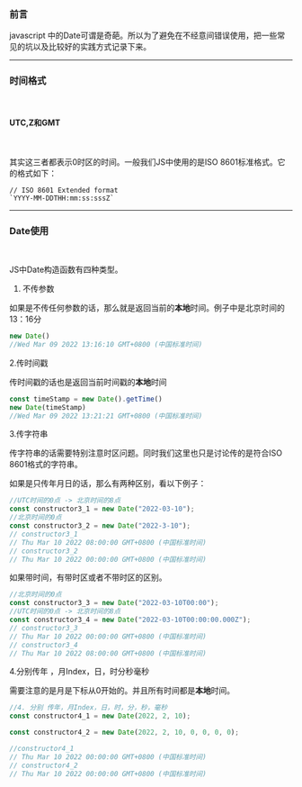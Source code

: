 ### **前言**

javascript 中的Date可谓是奇葩。所以为了避免在不经意间错误使用，把一些常见的坑以及比较好的实践方式记录下来。

---
### **时间格式**
<br/>

#### UTC,Z和GMT
<br/>

其实这三者都表示0时区的时间。一般我们JS中使用的是ISO 8601标准格式。它的格式如下：

```
// ISO 8601 Extended format
`YYYY-MM-DDTHH:mm:ss:sssZ`
```
---
### **Date使用**
<br/>

JS中Date构造函数有四种类型。

1. 不传参数

如果是不传任何参数的话，那么就是返回当前的**本地**时间。例子中是北京时间的13：16分

```javascript
new Date()
//Wed Mar 09 2022 13:16:10 GMT+0800 (中国标准时间)
```

2.传时间戳 

传时间戳的话也是返回当前时间戳的**本地**时间

```javascript
const timeStamp = new Date().getTime()
new Date(timeStamp)
//Wed Mar 09 2022 13:21:21 GMT+0800 (中国标准时间)
```

3.传字符串

传字符串的话需要特别注意时区问题。同时我们这里也只是讨论传的是符合ISO 8601格式的字符串。

如果是只传年月日的话，那么有两种区别，看以下例子：

```javascript
//UTC时间的0点 -> 北京时间的8点
const constructor3_1 = new Date("2022-03-10");
//北京时间的0点
const constructor3_2 = new Date("2022-3-10");
// constructor3_1
// Thu Mar 10 2022 08:00:00 GMT+0800 (中国标准时间)
// constructor3_2
// Thu Mar 10 2022 00:00:00 GMT+0800 (中国标准时间)
```

如果带时间，有带时区或者不带时区的区别。

```javascript
//北京时间的0点
const constructor3_3 = new Date("2022-03-10T00:00");
//UTC时间的0点 -> 北京时间的8点
const constructor3_4 = new Date("2022-03-10T00:00:00.000Z");
// constructor3_3
// Thu Mar 10 2022 00:00:00 GMT+0800 (中国标准时间)
// constructor3_4
// Thu Mar 10 2022 08:00:00 GMT+0800 (中国标准时间)
```

4.分别传年 ，月Index，日，时分秒毫秒

需要注意的是月是下标从0开始的。并且所有时间都是**本地**时间。

```javascript
//4. 分别 传年，月Index，日，时，分，秒，毫秒
const constructor4_1 = new Date(2022, 2, 10);

const constructor4_2 = new Date(2022, 2, 10, 0, 0, 0, 0);

//constructor4_1
// Thu Mar 10 2022 00:00:00 GMT+0800 (中国标准时间)
// constructor4_2
// Thu Mar 10 2022 00:00:00 GMT+0800 (中国标准时间)
```